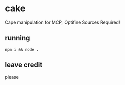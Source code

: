 # cake
Cape manipulation for MCP, Optifine Sources Required!
## running
`npm i && node .`
## leave credit
please
